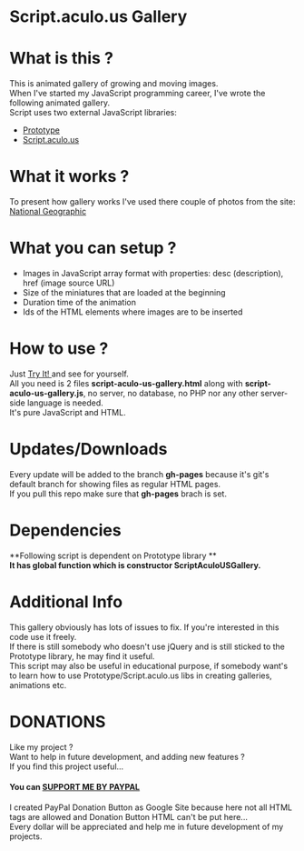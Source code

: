# Script.aculo.us Gallery

# What is this ?
This is animated gallery of growing and moving images.<br />
When I've started my JavaScript programming career, I've wrote the following animated gallery.<br />
Script uses two external JavaScript libraries:<br />
- <a href="http://prototypejs.org/">Prototype</a>
- <a href="https://script.aculo.us/">Script.aculo.us</a>

# What it works ?
To present how gallery works I've used there couple of photos from the site: <a href="http://environment.nationalgeographic.com/environment/photos/volcano-general">National Geographic</a><br />

# What you can setup ?
- Images in JavaScript array format with properties: desc (description), href (image source URL)
- Size of the miniatures that are loaded at the beginning
- Duration time of the animation
- Ids of the HTML elements where images are to be inserted

# How to use ?
Just <a href="http://dominikstyp.github.io/javascript-stuff/miscellaneous/script-aculo-us-gallery/script-aculo-us-gallery.html"> Try It! </a> and see for yourself.<br />
All you need is 2 files **script-aculo-us-gallery.html** along with **script-aculo-us-gallery.js**, no server, no database, no PHP nor any other server-side language is needed.<br />
It's pure JavaScript and HTML.

# Updates/Downloads
Every update will be added to the branch **gh-pages** because it's git's default branch for showing files as regular HTML pages.<br />
If you pull this repo make sure that **gh-pages** brach is set.

# Dependencies
**Following script is dependent on Prototype library **<br />
**It has global function which is constructor ScriptAculoUSGallery.**<br />

# Additional Info
This gallery obviously has lots of issues to fix. If you're interested in this code use it freely. <br />
If there is still somebody who doesn't use jQuery and is still sticked to the Prototype library, he may find it useful. <br />
This script may also be useful in educational purpose, if somebody want's to learn how to use Prototype/Script.aculo.us libs in creating galleries, animations etc.

# DONATIONS
Like my project ?   
Want to help in future development, and adding new features ?   
If you find this project useful...  
#### You can <a href="https://sites.google.com/site/dominikdonationbutton/">SUPPORT ME BY PAYPAL</a>
I created PayPal Donation Button as Google Site because here not all HTML tags are allowed and Donation Button HTML can't be put here...  
Every dollar will be appreciated and help me in future development of my projects. 